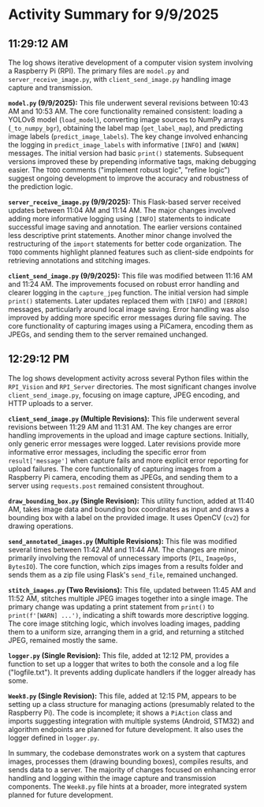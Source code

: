 # Activity Summary for 9/9/2025

## 11:29:12 AM
The log shows iterative development of a computer vision system involving a Raspberry Pi (RPI).  The primary files are `model.py` and `server_receive_image.py`, with `client_send_image.py` handling image capture and transmission.

**`model.py` (9/9/2025):** This file underwent several revisions between 10:43 AM and 10:53 AM. The core functionality remained consistent: loading a YOLOv8 model (`load_model`), converting image sources to NumPy arrays (`_to_numpy_bgr`), obtaining the label map (`get_label_map`), and predicting image labels (`predict_image_labels`).  The key change involved enhancing the logging in `predict_image_labels` with informative `[INFO]` and `[WARN]` messages. The initial version had basic `print()` statements. Subsequent versions improved these by prepending informative tags, making debugging easier. The `TODO` comments ("implement robust logic", "refine logic") suggest ongoing development to improve the accuracy and robustness of the prediction logic.

**`server_receive_image.py` (9/9/2025):** This Flask-based server received updates between 11:04 AM and 11:14 AM. The major changes involved adding more informative logging using `[INFO]` statements to indicate successful image saving and annotation.  The earlier versions contained less descriptive print statements. Another minor change involved the restructuring of the `import` statements for better code organization. The `TODO` comments highlight planned features such as client-side endpoints for retrieving annotations and stitching images.

**`client_send_image.py` (9/9/2025):**  This file was modified between 11:16 AM and 11:24 AM.  The improvements focused on robust error handling and clearer logging in the `capture_jpeg` function. The initial version had simple `print()` statements. Later updates replaced them with `[INFO]` and `[ERROR]` messages, particularly around local image saving.  Error handling was also improved by adding more specific error messages during file saving. The core functionality of capturing images using a PiCamera, encoding them as JPEGs, and sending them to the server remained unchanged.


## 12:29:12 PM
The log shows development activity across several Python files within the `RPI_Vision` and `RPI_Server` directories.  The most significant changes involve `client_send_image.py`, focusing on image capture, JPEG encoding, and HTTP uploads to a server.

**`client_send_image.py` (Multiple Revisions):** This file underwent several revisions between 11:29 AM and 11:31 AM. The key changes are error handling improvements in the upload and image capture sections. Initially, only generic error messages were logged.  Later revisions provide more informative error messages, including the specific error from `result['message']` when capture fails and more explicit error reporting for upload failures.  The core functionality of capturing images from a Raspberry Pi camera, encoding them as JPEGs, and sending them to a server using `requests.post` remained consistent throughout.


**`draw_bounding_box.py` (Single Revision):** This utility function, added at 11:40 AM, takes image data and bounding box coordinates as input and draws a bounding box with a label on the provided image.  It uses OpenCV (`cv2`) for drawing operations.

**`send_annotated_images.py` (Multiple Revisions):** This file was modified several times between 11:42 AM and 11:44 AM.  The changes are minor, primarily involving the removal of unnecessary imports (`PIL`, `ImageOps`, `BytesIO`). The core function, which zips images from a results folder and sends them as a zip file using Flask's `send_file`, remained unchanged.

**`stitch_images.py` (Two Revisions):** This file, updated between 11:45 AM and 11:52 AM, stitches multiple JPEG images together into a single image.  The primary change was updating a print statement from `print()` to `print(f'[WARN] ...')`, indicating a shift towards more descriptive logging. The core image stitching logic, which involves loading images, padding them to a uniform size, arranging them in a grid, and returning a stitched JPEG, remained mostly the same.

**`logger.py` (Single Revision):** This file, added at 12:12 PM, provides a function to set up a logger that writes to both the console and a log file ("logfile.txt"). It prevents adding duplicate handlers if the logger already has some.

**`Week8.py` (Single Revision):** This file, added at 12:15 PM, appears to be setting up a class structure for managing actions (presumably related to the Raspberry Pi). The code is incomplete; it shows a `PiAction` class and imports suggesting integration with multiple systems (Android, STM32) and algorithm endpoints are planned for future development.  It also uses the logger defined in `logger.py`.

In summary, the codebase demonstrates work on a system that captures images, processes them (drawing bounding boxes), compiles results, and sends data to a server.  The majority of changes focused on enhancing error handling and logging within the image capture and transmission components.  The `Week8.py` file hints at a broader, more integrated system planned for future development.
